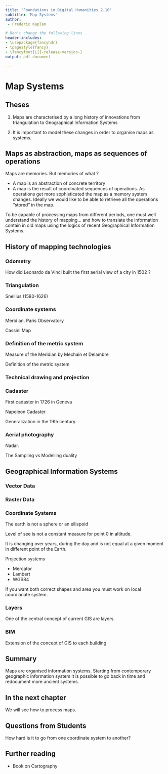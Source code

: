 ```yaml
---
title: 'Foundations in Digital Humanities 2.10'
subtitle: 'Map Systems'
author:
 - Frederic Kaplan

# Don't change the following lines
header-includes:
- \usepackage{fancyhdr}
- \pagestyle{fancy}
- \fancyfoot[L]{-release-version-}
output: pdf_document

---
```


# Map Systems

## Theses

1) Maps are characterised by a long history of innovations from triangulation to Geographical Information Systems

2) It is important to model these changes in order to organise maps as systems.

## Maps as abstraction, maps as sequences of operations

Maps are memories. But memories of what ?

- A map is an abstraction of concrete territory
- A map is the result of coordinated sequences of operations. As operations get more sophisticated the map as a memory system changes. Ideally we would like to be able to retrieve all the operations “stored” in the map.

To be capable of processing maps from different periods, one must well understand the history of mapping… and how to translate the information contain in old maps using the logics of recent Geographical Information Systems.

## History of mapping technologies

### Odometry

How did Leonardo da Vinci built the first aerial view of a city in 1502 ?

### Triangulation

Snellius (1580-1626)

### Coordinate systems

Meridian. Paris Observatory

Cassini Map

### Definition of the metric system

Measure of the Meridian by Mechain et Delambre

Definition of the metric system

### Technical drawing and projection

### Cadaster

First cadaster in 1726 in Geneva

Napoleon Cadaster

Generalization in the 19th century.

### Aerial photography

Nadar.

The Sampling vs Modelling duality

## Geographical Information Systems

### Vector Data

### Raster Data

### Coordinate Systems

The earth is not a sphere or an ellispoid

Level of see is not a constant measure for point 0 in altitude.

It is changing over years, during the day and is not equal at a given moment in different point of the Earth.

Projection systems

- Mercator
- Lambert
- WGS84

If you want both correct shapes and area you must work on local coordianate system.

### Layers

One of the central concept of current GIS are layers. 

### BIM

Extension of the concept of GIS to each building 

## Summary

Maps are organised information systems. Starting from contemporary geographic information system it is possible to go back in time and redocument more ancient systems.

## In the next chapter

We will see how to process maps. 

## Questions from Students
How hard is it to go from one coordinate system to another?
## Further reading

- Book on Cartography


